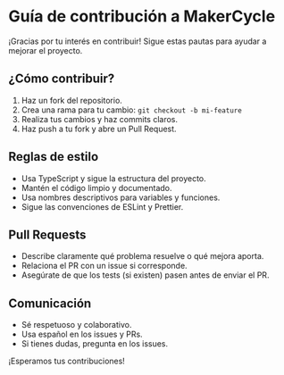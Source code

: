 # Guía de contribución a MakerCycle

¡Gracias por tu interés en contribuir! Sigue estas pautas para ayudar a mejorar el proyecto.

## ¿Cómo contribuir?
1. Haz un fork del repositorio.
2. Crea una rama para tu cambio: `git checkout -b mi-feature`
3. Realiza tus cambios y haz commits claros.
4. Haz push a tu fork y abre un Pull Request.

## Reglas de estilo
- Usa TypeScript y sigue la estructura del proyecto.
- Mantén el código limpio y documentado.
- Usa nombres descriptivos para variables y funciones.
- Sigue las convenciones de ESLint y Prettier.

## Pull Requests
- Describe claramente qué problema resuelve o qué mejora aporta.
- Relaciona el PR con un issue si corresponde.
- Asegúrate de que los tests (si existen) pasen antes de enviar el PR.

## Comunicación
- Sé respetuoso y colaborativo.
- Usa español en los issues y PRs.
- Si tienes dudas, pregunta en los issues.

¡Esperamos tus contribuciones! 